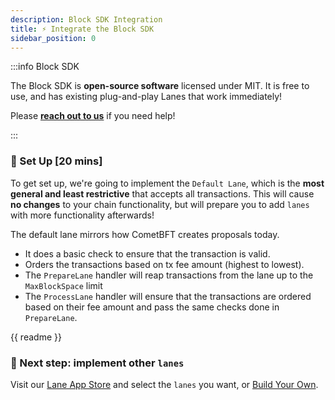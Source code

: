 ```yaml
---
description: Block SDK Integration
title: ⚡️ Integrate the Block SDK
sidebar_position: 0
---
```


:::info Block SDK

The Block SDK is **open-source software** licensed under MIT. It is free to use, and has existing plug-and-play Lanes that work immediately!

Please [**reach out to us**](https://skip.money/contact) if you need help!

:::

### 📖 Set Up [20 mins]

To get set up, we're going to implement the `Default Lane`, which is the **most general and least restrictive** that accepts all transactions. This will cause **no changes** to your chain functionality, but will prepare you to add `lanes` with more functionality afterwards!

The default lane mirrors how CometBFT creates proposals today.

- It does a basic check to ensure that the transaction is valid.
- Orders the transactions based on tx fee amount (highest to lowest).
- The `PrepareLane` handler will reap transactions from the lane up to the `MaxBlockSpace` limit
- The `ProcessLane` handler will ensure that the transactions are ordered based on their fee amount and pass the same checks done in `PrepareLane`.

<!-- TODO: create script -->

{{ readme }}

### 💅 Next step: implement other `lanes`

Visit our [Lane App Store](/docs/chains/lanes/existing-lanes/1-mev.md) and select the `lanes` you want, or [Build Your Own](/docs/chains/lanes/1-build-your-own-lane.md).

